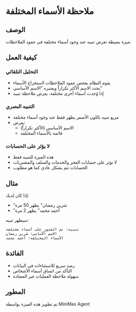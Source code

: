 # ملاحظة الأسماء المختلفة

## الوصف
ميزة بسيطة تعرض تنبيه عند وجود أسماء مختلفة في عمود الملاحظات.

## كيفية العمل

### التحليل التلقائي
- يقوم النظام بفحص عمود الملاحظات لاستخراج الأسماء
- يحدد الاسم الأكثر تكراراً ويعتبره "الاسم الأساسي"
- إذا وُجدت أسماء أخرى مختلفة، يعرض ملاحظة تنبيه

### التنبيه البصري
- مربع تنبيه باللون الأصفر يظهر فقط عند وجود أسماء مختلفة
- يعرض:
  - الاسم الأساسي (الأكثر تكراراً)
  - قائمة بالأسماء المختلفة

### لا يؤثر على الحسابات
- هذه الميزة للتنبيه فقط
- لا تؤثر على حسابات العجز والخدمات والسلف والمشتريات
- الحسابات تتم بشكل عادي كما هو مطلوب

## مثال
إذا كان لديك:
- "شرين رمضان" يظهر 50 مرة
- "أحمد محمد" يظهر 2 مرة

سيظهر تنبيه:
```
تنبيه: تم العثور على أسماء مختلفة
الاسم الأساسي: شرين رمضان
الأسماء المختلفة: أحمد محمد
```

## الفائدة
- رصد سريع للاستثناءات في البيانات
- التأكد من اتساق أسماء الأشخاص
- سهولة ملاحظة العمليات غير المعتادة

## المطور
تم تطوير هذه الميزة بواسطة MiniMax Agent